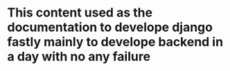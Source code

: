 # This content used as the documentation to develope django fastly mainly to develope backend in a day with no any failure
